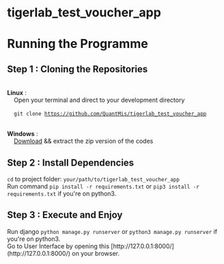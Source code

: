 # tigerlab_test_voucher_app

<h1>Running the Programme</h1>

<h2>Step 1 : Cloning the Repositories</h2> </br>
<b>Linux</b> : </br>
&nbsp;&nbsp;&nbsp;&nbsp;Open your terminal and direct to your development directory

&nbsp;&nbsp;&nbsp;&nbsp;<code>git clone https://github.com/QuantMis/tigerlab_test_voucher_app </code></br>


<b>Windows</b> :</br>
&nbsp;&nbsp;&nbsp;&nbsp;[Download](https://github.com/QuantMis/tigerlab_test_voucher_app/archive/master.zip) && extract the zip version of the codes </br>

<h2>Step 2 : Install Dependencies</h2>
<code>cd</code> to project folder: <code>your/path/to/tigerlab_test_voucher_app</code></br>
Run command <code>pip install -r requirements.txt</code> or <code>pip3 install -r requirements.txt</code> if you're on python3. </br>

<h2>Step 3 : Execute and Enjoy</h2>
Run django <code>python manage.py runserver</code> or <code>python3 manage.py runserver</code> if you're on python3. </br>
Go to User Interface by opening this [http://127.0.0.1:8000/](http://127.0.0.1:8000/) on your browser. 
